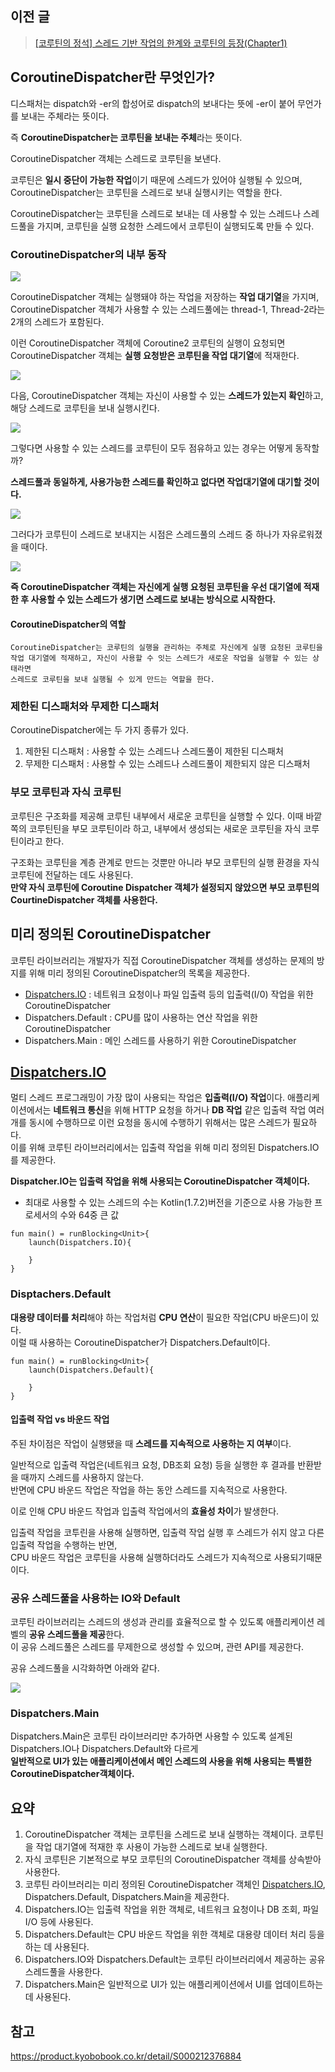 ## 이전 글

> [\[코루틴의 정석\] 스레드 기반 작업의 한계와 코루틴의 등장(Chapter1)](https://jja2han.tistory.com/501)

## CoroutineDispatcher란 무엇인가?

디스패처는 dispatch와 -er의 합성어로 dispatch의 보내다는 뜻에 -er이 붙어 무언가를 보내는 주체라는 뜻이다.

즉 **CoroutineDispatcher는 코루틴을 보내는 주체**라는 뜻이다.

CoroutineDispatcher 객체는 스레드로 코루틴을 보낸다.

코루틴은 **일시 중단이 가능한 작업**이기 때문에 스레드가 있어야 실행될 수 있으며, CoroutineDispatcher는 코루틴을 스레드로 보내 실행시키는 역할을 한다.

CoroutineDispatcher는 코루틴을 스레드로 보내는 데 사용할 수 있는 스레드나 스레드풀을 가지며, 코루틴을 실행 요청한 스레드에서 코루틴이 실행되도록 만들 수 있다.

### CoroutineDispatcher의 내부 동작

![](https://blog.kakaocdn.net/dn/dlZZyy/btsKQyj4i4K/XIj6StAEenxFASafVPPhjk/img.png)

CoroutineDispatcher 객체는 실행돼야 하는 작업을 저장하는 **작업 대기열**을 가지며, CoroutineDispatcher 객체가 사용할 수 있는 스레드풀에는 thread-1, Thread-2라는 2개의 스레드가 포함된다.

이런 CoroutineDispatcher 객체에 Coroutine2 코루틴의 실행이 요청되면 CoroutineDispatcher 객체는 **실행 요청받은 코루틴을 작업 대기열**에 적재한다.

![](https://blog.kakaocdn.net/dn/betfDo/btsKQC7x0Fk/XafrNkISHJgtGN8VFShlg0/img.png)

다음, CoroutineDispatcher 객체는 자신이 사용할 수 있는 **스레드가 있는지 확인**하고, 해당 스레드로 코루틴을 보내 실행시킨다.

![](https://blog.kakaocdn.net/dn/bLqejG/btsKQ9KPBAK/3GHPBtnrDLyvOSJGdVodpK/img.png)

그렇다면 사용할 수 있는 스레드를 코루틴이 모두 점유하고 있는 경우는 어떻게 동작할까?

**스레드풀과 동일하게, 사용가능한 스레드를 확인하고 없다면 작업대기열에 대기할 것이다.**

![](https://blog.kakaocdn.net/dn/dNnhu9/btsKP9SeOYj/NmVTKsbh0IK9VaJyMM9Dv0/img.png)

그러다가 코루틴이 스레드로 보내지는 시점은 스레드풀의 스레드 중 하나가 자유로워졌을 때이다.

![](https://blog.kakaocdn.net/dn/1YTfo/btsKO7HPdyW/JBxJZbfVa8QisP6Kzr2Nv0/img.png)

**즉 CoroutineDispatcher 객체는 자신에게 실행 요청된 코루틴을 우선 대기열에 적재한 후 사용할 수 있는 스레드가 생기면 스레드로 보내는 방식으로 시작한다.**

#### **CoroutineDispatcher의 역할**

```
CoroutineDispatcher는 코루틴의 실행을 관리하는 주체로 자신에게 실행 요청된 코루틴을
작업 대기열에 적재하고, 자신이 사용할 수 잇는 스레드가 새로운 작업을 실행할 수 있는 상태라면
스레드로 코루틴을 보내 실행될 수 있게 만드는 역할을 한다.
```

### 제한된 디스패처와 무제한 디스패처

CoroutineDispatcher에는 두 가지 종류가 있다.

1.  제한된 디스패처 : 사용할 수 있는 스레드나 스레드풀이 제한된 디스패처
2.  무제한 디스패처 : 사용할 수 있는 스레드나 스레드풀이 제한되지 않은 디스패처

### 부모 코루틴과 자식 코루틴

코루틴은 구조화를 제공해 코루틴 내부에서 새로운 코루틴을 실행할 수 있다. 이때 바깥쪽의 코루틴틴을 부모 코루틴이라 하고, 내부에서 생성되는 새로운 코루틴을 자식 코루틴이라고 한다.

구조화는 코루틴을 계층 관계로 만드는 것뿐만 아니라 부모 코루틴의 실행 환경을 자식 코루틴에 전달하는 데도 사용된다.  
**만약 자식 코루틴에 Coroutine Dispatcher 객체가 설정되지 않았으면 부모 코루틴의 CourtineDispatcher 객체를 사용한다.**

## 미리 정의된 CoroutineDispatcher

코루틴 라이브러리는 개발자가 직접 CoroutineDispatcher 객체를 생성하는 문제의 방지를 위해 미리 정의된 CoroutineDispatcher의 목록을 제공한다.

-   [Dispatchers.IO](http://Dispatchers.IO) : 네트워크 요청이나 파일 입출력 등의 입출력(I/0) 작업을 위한 CoroutineDispatcher
-   Dispatchers.Default : CPU를 많이 사용하는 연산 작업을 위한 CoroutineDispatcher
-   Dispatchers.Main : 메인 스레드를 사용하기 위한 CoroutineDispatcher

## [Dispatchers.IO](http://Dispatchers.IO)

멀티 스레드 프로그래밍이 가장 많이 사용되는 작업은 **입출력(I/O) 작업**이다. 애플리케이션에서는 **네트워크 통신**을 위해 HTTP 요청을 하거나 **DB 작업** 같은 입출력 작업 여러 개를 동시에 수행하므로 이런 요청을 동시에 수행하기 위해서는 많은 스레드가 필요하다.  
이를 위해 코루틴 라이브러리에서는 입출력 작업을 위해 미리 정의된 Dispatchers.IO를 제공한다.

**Dispatcher.IO는 입출력 작업을 위해 사용되는 CoroutineDispatcher 객체이다.**

-   최대로 사용할 수 있는 스레드의 수는 Kotlin(1.7.2)버전을 기준으로 사용 가능한 프로세서의 수와 64중 큰 값

```
fun main() = runBlocking<Unit>{
	launch(Dispatchers.IO){
		
	}
}
```

### Disptachers.Default

**대용량 데이터를 처리**해야 하는 작업처럼 **CPU 연산**이 필요한 작업(CPU 바운드)이 있다.  
이럴 때 사용하는 CoroutineDispatcher가 Dispatchers.Default이다.

```
fun main() = runBlocking<Unit>{
	launch(Dispatchers.Default){
		
	}
}
```

#### 입출력 작업 vs 바운드 작업

주된 차이점은 작업이 실행됐을 때 **스레드를 지속적으로 사용하는 지 여부**이다.

일반적으로 입출력 작업은(네트워크 요청, DB조회 요청) 등을 실행한 후 결과를 반환받을 때까지 스레드를 사용하지 않는다.  
반면에 CPU 바운드 작업은 작업을 하는 동안 스레드를 지속적으로 사용한다.

이로 인해 CPU 바운드 작업과 입출력 작업에서의 **효율성 차이**가 발생한다.

입출력 작업을 코투린을 사용해 실행하면, 입출력 작업 실행 후 스레드가 쉬지 않고 다른 입출력 작업을 수행하는 반면,  
CPU 바운드 작업은 코루틴을 사용해 실행하더라도 스레드가 지속적으로 사용되기때문이다.

### 공유 스레드풀을 사용하는 IO와 Default

코루틴 라이브러리는 스레드의 생성과 관리를 효율적으로 할 수 있도록 애플리케이션 레벨의 **공유 스레드풀을 제공**한다.  
이 공유 스레드풀은 스레드를 무제한으로 생성할 수 있으며, 관련 API를 제공한다.

공유 스레드풀을 시각화하면 아래와 같다.

![](https://blog.kakaocdn.net/dn/WN1TG/btsKPFxmUS6/vGGNoguUQTKPXRBJti2js1/img.png)

### Dispatchers.Main

Dispatchers.Main은 코루틴 라이브러리만 추가하면 사용할 수 있도록 설계된 Dispatchers.IO나 Dispatchers.Default와 다르게  
**일반적으로 UI가 있는 애플리케이션에서 메인 스레드의 사용을 위해 사용되는 특별한 CoroutineDispatcher객체이다.**

## 요약

1.  CoroutineDispatcher 객체는 코루틴을 스레드로 보내 실행하는 객체이다. 코루틴을 작업 대기열에 적재한 후 사용이 가능한 스레드로 보내 실행한다.
2.  자식 코루틴은 기본적으로 부모 코루틴의 CoroutineDispatcher 객체를 상속받아 사용한다.
3.  코루틴 라이브러리는 미리 정의된 CoroutineDispatcher 객체인 [Dispatchers.IO](http://Dispatchers.IO), Dispatchers.Default, Dispatchers.Main을 제공한다.
4.  Dispatchers.IO는 입출력 작업을 위한 객체로, 네트워크 요청이나 DB 조회, 파일 I/O 등에 사용된다.
5.  Dispatchers.Default는 CPU 바운드 작업을 위한 객체로 대용량 데이터 처리 등을 하는 데 사용된다.
6.  Dispatchers.IO와 Dispatchers.Default는 코루틴 라이브러리에서 제공하는 공유 스레드풀을 사용한다.
7.  Dispatchers.Main은 일반적으로 UI가 있는 애플리케이션에서 UI를 업데이트하는 데 사용된다.

## 참고

https://product.kyobobook.co.kr/detail/S000212376884